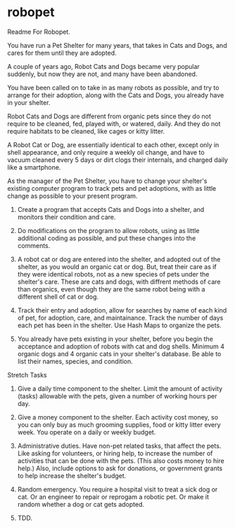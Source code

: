 # robopet
Readme For Robopet.

You have run a Pet Shelter for many years, that takes in Cats and Dogs, and cares for them until they are adopted.

A couple of years ago, Robot Cats and Dogs became very popular suddenly, but now they are not, and many have been abandoned.

You have been called on to take in as many robots as possible, and try to arrange for their adoption, along with the Cats and Dogs, you already have in your shelter.

Robot Cats and Dogs are different from organic pets since they do not require to be cleaned, fed, played with, or watered, daily. And they do not require habitats to be cleaned, like cages or kitty litter.

A Robot Cat or Dog, are essentially identical to each other, except only in shell appearance, and only require a weekly oil change, and have to vacuum cleaned every 5 days or dirt clogs their internals, and charged daily like a smartphone.

As the manager of the Pet Shelter, you have to change your shelter's existing computer program to track pets and pet adoptions, with as little change as possible to your present program.

1) Create a program that accepts Cats and Dogs into a shelter, and monitors their condition and care.

2) Do modifications on the program to allow robots, using as little additional coding as possible, and put these changes into the comments.

3) A robot cat or dog are entered into the shelter, and adopted out of the shelter, as you would an organic cat or dog.  But, treat their care as if they were identical robots, not as a new species of pets under the shelter's care.   These are cats and dogs, with diffrent methods of care than organics, even though they are the same robot being with a different shell of cat or dog.

4) Track their entry and adoption, allow for searches by name of each kind of pet, for adoption, care, and maintainance.  Track the number of days each pet has been in the shelter.  Use Hash Maps to organize the pets.

5) You already have pets existing in your shelter, before you begin the acceptance and adoption of robots with cat and dog shells.  Minimum 4 organic dogs and 4 organic cats in your shelter's database.
Be able to list their names, species, and condition.
 
Stretch Tasks

1) Give a daily time component to the shelter.  Limit the amount of activity (tasks) allowable with the pets, given a number of working hours per day.

2) Give a money component to the shelter.  Each activity cost money, so you can only buy as much grooming supplies, food or kitty litter every week.  You operate on a daily or weekly budget. 

3) Administrative duties. Have non-pet related tasks, that affect the pets.  Like asking for volunteers, or hiring help, to increase the number of activities that can be done with the pets.  (This also costs money to hire help.)  Also, include options to ask for donations, or government grants to help increase the shelter's budget.

4) Random emergency.  You require a hospital visit to treat a sick dog or cat.  Or an engineer to repair or reprogam a robotic pet.  Or make it random whether a dog or cat gets adopted.  

5) TDD.



